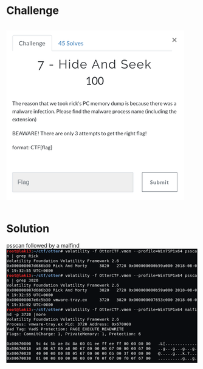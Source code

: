 # Challenge #
<br>![alt text](imgs/mem_forensics007-1.png)
<br><br>
# Solution #
psscan followed by a malfind
<br>![alt text](imgs/mem_forensics007-2.png)
